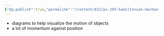 ```yaml
---
{"dg-publish":true,"permalink":"/content/012/px-285-hamiltonian-mechanics-and-fluid-dynamics/f-hamilton-s-equations/px-285-f2-phase-space/","created":"2024-11-25T10:50:32.000+00:00","updated":"2024-11-26T12:59:35.098+00:00"}
---
```


- diagrams to help visualize the motion of objects
- a lot of momentum against position
